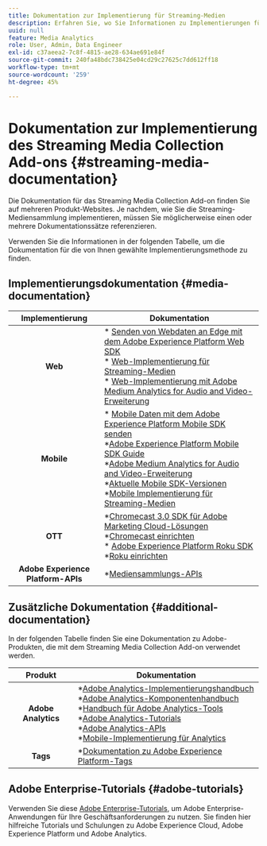 ```yaml
---
title: Dokumentation zur Implementierung für Streaming-Medien
description: Erfahren Sie, wo Sie Informationen zu Implementierungen für Streaming-Medien finden.
uuid: null
feature: Media Analytics
role: User, Admin, Data Engineer
exl-id: c37aeea2-7c8f-4815-ae28-634ae691e84f
source-git-commit: 240fa48bdc738425e04cd29c27625c7dd612ff18
workflow-type: tm+mt
source-wordcount: '259'
ht-degree: 45%

---
```


# Dokumentation zur Implementierung des Streaming Media Collection Add-ons {#streaming-media-documentation}

Die Dokumentation für das Streaming Media Collection Add-on finden Sie auf mehreren Produkt-Websites. Je nachdem, wie Sie die Streaming-Mediensammlung implementieren, müssen Sie möglicherweise einen oder mehrere Dokumentationssätze referenzieren.

Verwenden Sie die Informationen in der folgenden Tabelle, um die Dokumentation für die von Ihnen gewählte Implementierungsmethode zu finden.

## Implementierungsdokumentation {#media-documentation}

| Implementierung | Dokumentation |
|:-----------------------:|----------------|
| **Web** | * [Senden von Webdaten an Edge mit dem Adobe Experience Platform Web SDK](/help/implementation/edge/edge-web-sdk.md) <br> * [Web-Implementierung für Streaming-Medien](/help/implementation/media-sdk/setup/web-implementation.md) <br>* [Web-Implementierung mit Adobe Medium Analytics for Audio and Video-Erweiterung](https://experienceleague.adobe.com/docs/experience-platform/tags/extensions/adobe/media-analytics-3x/overview.html?lang=de) |
| **Mobile** | * [Mobile Daten mit dem Adobe Experience Platform Mobile SDK senden](/help/implementation/edge/edge-mobile-sdk.md) <br> *[Adobe Experience Platform Mobile SDK Guide](https://developer.adobe.com/client-sdks/documentation/) <br> *[Adobe Medium Analytics for Audio and Video-Erweiterung](https://developer.adobe.com/client-sdks/documentation/adobe-media-analytics/)<br> *[Aktuelle Mobile SDK-Versionen](https://developer.adobe.com/client-sdks/documentation/current-sdk-versions/) <br> *[Mobile Implementierung für Streaming-Medien](/help/implementation/media-sdk/setup/mobile-implementation.md) | |  |
| **OTT** | *[Chromecast 3.0 SDK für Adobe Marketing Cloud-Lösungen](https://adobe-marketing-cloud.github.io/media-sdks/reference/chromecast/)<br> *[Chromecast einrichten](/help/implementation/media-sdk/setup/set-up-chromecast.md)<br> * [Adobe Experience Platform Roku SDK](/help/implementation/edge/implementation-edge.md) <br> *[Roku einrichten](/help/implementation/media-sdk/setup/set-up-roku.md) |
| **Adobe Experience Platform-APIs** | *[Mediensammlungs-APIs](/help/implementation/media-collection-api/mc-api-overview.md) |

## Zusätzliche Dokumentation {#additional-documentation}

In der folgenden Tabelle finden Sie eine Dokumentation zu Adobe-Produkten, die mit dem Streaming Media Collection Add-on verwendet werden.

| Produkt | Dokumentation |
|:-----------------------:|----------------|
| **Adobe Analytics** | *[Adobe Analytics-Implementierungshandbuch](https://experienceleague.adobe.com/docs/analytics/implementation/home.html?lang=de)<br>  *[Adobe Analytics-Komponentenhandbuch](https://experienceleague.adobe.com/docs/analytics/components/home.html?lang=de)<br> *[Handbuch für Adobe Analytics-Tools](https://experienceleague.adobe.com/docs/analytics/analyze/home.html?lang=de)<br> *[Adobe Analytics-Tutorials](https://experienceleague.adobe.com/docs/analytics.html?lang=de#tutorials) <br> *[Adobe Analytics-APIs](https://developer.adobe.com/analytics-apis/docs/2.0/)<br> *[Mobile-Implementierung für Analytics](https://developer.adobe.com/client-sdks/documentation/adobe-analytics/) |
| **Tags** | *[Dokumentation zu Adobe Experience Platform-Tags](https://experienceleague.adobe.com/docs/experience-platform/tags/home.html?lang=de) |

## Adobe Enterprise-Tutorials {#adobe-tutorials}

Verwenden Sie diese [Adobe Enterprise-Tutorials](https://experienceleague.adobe.com/docs/home-tutorials.html?lang=de), um Adobe Enterprise-Anwendungen für Ihre Geschäftsanforderungen zu nutzen. Sie finden hier hilfreiche Tutorials und Schulungen zu Adobe Experience Cloud, Adobe Experience Platform und Adobe Analytics.
